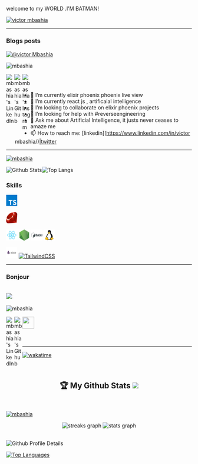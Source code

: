  welcome to my WORLD .I'M BATMAN!
<div id="header" align="center">
</div>
  <p align="left"> <a href="https://twitter.com/vmbashia" target="blank"><img src="https://img.shields.io/twitter/follow/vmbashia?logo=twitter&style=for-the-badge" alt="victor mbashia" /></a> </p>

  ---
### Blogs posts
<!-- BLOG-POST-LIST:START -->
<!-- BLOG-POST-LIST:END -->
<a href="https://medium.com/@victor Mbashia" target="blank"><img align="center" src="https://raw.githubusercontent.com/rahuldkjain/github-profile-readme-generator/master/src/images/icons/Social/medium.svg" alt="@victor Mbashia" height="30" width="40" /></a>

<!--**kkipngenokoech/kkipngenokoech** is a ✨ _special_ ✨ repository because its `README.md` (this file) appears on your GitHub profile.

Here are some ideas to get you started:-->
<p align="left"> <img src="https://komarev.com/ghpvc/?username=mbashia&label=Views&color=blue&style=plastic" alt="mbashia" /> </p>

<a href="https://www.linkedin.com/in/victor mbashia/">
  <img align="left" alt="mbashia's LinkedIn" width="22px" src="https://cdn.jsdelivr.net/npm/simple-icons@v3/icons/linkedin.svg" />
</a>
<a href="https://github.com/mbashia">
  <img align="left" alt="mbashia's Github" width="22px" src="https://cdn.jsdelivr.net/npm/simple-icons@v3/icons/github.svg" />
</a>

<a href="https://instagram.com/mbashi._a/">
  <img align="left" alt="mbashia's Instagram" width="22px" src="https://cdn.jsdelivr.net/npm/simple-icons@v3/icons/instagram.svg" />
</a>

<br/>
<br/>

- 🔭 I’m currently elixir phoenix phoenix live view
- 🌱 I’m currently react js , artificaial intelligence
- 👯 I’m looking to collaborate on elixir phoenix projects
- 🤔 I’m looking for help with #reverseengineering
- 💬 Ask me about Artificial Intelligence, it justs never ceases to amaze me
- 📫 How to reach me: [linkedin](https://www.linkedin.com/in/victor mbashia/)|[twitter](https://twitter.com/vmbashia)


---


<p align="left"> <a href="https://github.com/ryo-ma/github-profile-trophy"><img src="https://github-profile-trophy.vercel.app/?username=mbashia&theme=onedark" alt="mbashia" /></a> </p>

![Github Stats](https://github-readme-stats.vercel.app/api?username=mbashia&count_private=true&show_icons=true&include_all_commits=true&theme=buefy&hide_border=true)![Top Langs](https://github-readme-stats.vercel.app/api/top-langs/?username=mbashia&hide=TeX&layout=compact&theme=buefy&hide_border=true) 

### Skills

<p align="left">
<code><img height="30" src="https://raw.githubusercontent.com/github/explore/80688e429a7d4ef2fca1e82350fe8e3517d3494d/topics/typescript/typescript.png"></code>

<code><img height="30" src="https://raw.githubusercontent.com/github/explore/80688e429a7d4ef2fca1e82350fe8e3517d3494d/topics/ruby/ruby.png"></code>


<code><img height="30" src="https://raw.githubusercontent.com/github/explore/80688e429a7d4ef2fca1e82350fe8e3517d3494d/topics/react/react.png"></code>
<code><img height="30" src="https://raw.githubusercontent.com/github/explore/80688e429a7d4ef2fca1e82350fe8e3517d3494d/topics/nodejs/nodejs.png"></code>
<code><img height="30" src="https://raw.githubusercontent.com/github/explore/80688e429a7d4ef2fca1e82350fe8e3517d3494d/topics/bash/bash.png"></code>
<code><img height="30" src="https://raw.githubusercontent.com/github/explore/80688e429a7d4ef2fca1e82350fe8e3517d3494d/topics/linux/linux.png"></code>

<code><img height="30" src="https://raw.githubusercontent.com/github/explore/80688e429a7d4ef2fca1e82350fe8e3517d3494d/topics/elixir/elixir.png"></code>
<a href="https://tailwindcss.com/" target="_blank" rel="noreferrer"><img src="https://raw.githubusercontent.com/danielcranney/readme-generator/main/public/icons/skills/tailwindcss-colored.svg" width="36" height="36" alt="TailwindCSS" /></a>

</p>

<!-- ![Visitor Badge](https://komarev.com/ghpvc/?username=Tr-reny&color=green)
### Languages and Tools -->

<!-- <img align="left" src="https://simpleicons.org/icons/laravel.svg" alt="Laravel" height="40px" />
<img align="left" src="https://simpleicons.org/icons/flutter.svg" alt="Flutter" height="40px" />
<img align="left" src="https://simpleicons.org/icons/html5.svg" alt="HTML5" height="40px" />
<img align="left" src="https://simpleicons.org/icons/css3.svg" alt="CSS3" height="40px" />
<img align="left" src="https://simpleicons.org/icons/visualstudiocode.svg" alt="VSCode" height="40px" />
<img align="left" src="https://simpleicons.org/icons/django" alt="JetBrains Tools" height="40px" />
<br /> -->

  ---


 ### Bonjour
 <br/>
 <img src='https://raw.githubusercontent.com/ShahriarShafin/ShahriarShafin/main/Assets/handshake.gif' width="100" />
<p align="left"> <img src="https://komarev.com/ghpvc/?username=mbashia&label=Views&color=blue&style=plastic" alt="mbashia" /> </p>

<a href="https://www.linkedin.com/in/victor mbashia/">
  <img align="left" alt="mbashia's LinkedIn" width="22px" src="https://cdn.jsdelivr.net/npm/simple-icons@v3/icons/linkedin.svg" />
</a>
<a href="https://github.com/mbashia">
  <img align="left" alt="mbashia's Github" width="22px" src="https://cdn.jsdelivr.net/npm/simple-icons@v3/icons/github.svg" />
</a>

<a href="https://www.twitter.com/vmbashia" target="_blank" rel="noreferrer"><img src="https://raw.githubusercontent.com/danielcranney/readme-generator/main/public/icons/socials/twitter.svg" width="32" height="32" /></a></p>

<br/>

  ---

 [![wakatime](https://wakatime.com/badge/user/acbfb231-83ec-4f43-8c44-f401ea2f4690.svg)](https://wakatime.com/badge/user/@acbfb231-83ec-4f43-8c44-f401ea2f4690.svg)

<br>
<div align="center">
  <h2> <strong> 🏆 My Github Stats </strong> <img src="./assets/borderseparator.gif"/></h2><br>
<!--   <img src="https://github-profile-trophy.vercel.app/?username=kkipngenokoech&theme=radical&no-frame=true&no-bg=true&row=1&column=7" width="100%" alt="Trophy" align="middle" /> <br><h2></h2><br> -->
  
  <p align="left"> <a href="https://github.com/ryo-ma/github-profile-trophy"><img src="https://github-profile-trophy.vercel.app/?username=mbashia" alt="mbashia" /></a> </p>
  
  <img src="https://streak-stats.demolab.com?user=mbashia&theme=radical" height="150" alt="streaks graph" />
  <img src="https://github-readme-stats.vercel.app/api?username=mbashia&theme=radical&show_icons=true&count_private=true" height="150" alt="stats graph" />
</div> <br>
<!-- ![Taehyun's GitHub Repository Contribution stats](https://github-contributor-stats.vercel.app/api?username=kkipngenokoech)
<br> -->





![Github Profile Details](https://github-profile-summary-cards.vercel.app/api/cards/profile-details?username=mbashia&theme=github_dark) 


<a href="https://github.com/mbashia" align="left"><img src="https://github-readme-stats.vercel.app/api/top-langs/?username=kkipngenokoech&langs_count=10&title_color=ffffff&text_color=ffffff&icon_color=3382ed&bg_color=000000&hide_border=true&locale=en&custom_title=Top%20%Languages" alt="Top Languages" /></a>
